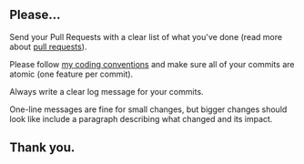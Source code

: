 ## Please...

Send your Pull Requests with a clear list of what you've done (read more about [pull requests](http://help.github.com/pull-requests/)).

Please follow [my coding conventions](PERFECTwall/CONTRIBUTING.md) and make sure all of your commits are atomic (one feature per commit).

Always write a clear log message for your commits.

One-line messages are fine for small changes, but bigger changes should look like include a paragraph describing what changed and its impact.

## Thank you.
